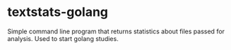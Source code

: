# textstats-golang

Simple command line program that returns statistics about files passed for analysis.
Used to start golang studies.

